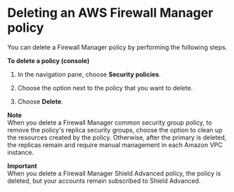 # Deleting an AWS Firewall Manager policy<a name="policy-deleting"></a>

You can delete a Firewall Manager policy by performing the following steps\.<a name="policy-deleting-procedure"></a>

**To delete a policy \(console\)**

1. In the navigation pane, choose **Security policies**\.

1. Choose the option next to the policy that you want to delete\. 

1. Choose **Delete**\.

**Note**  
When you delete a Firewall Manager common security group policy, to remove the policy's replica security groups, choose the option to clean up the resources created by the policy\. Otherwise, after the primary is deleted, the replicas remain and require manual management in each Amazon VPC instance\. 

**Important**  
When you delete a Firewall Manager Shield Advanced policy, the policy is deleted, but your accounts remain subscribed to Shield Advanced\.